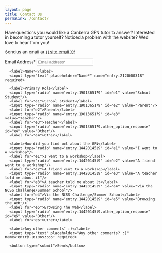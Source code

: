 ```yaml
---
layout: page
title: Contact Us
permalink: /contact/
---
```


Have questions you would like a Canberra GPN tutor to answer? Interested in becoming a tutor yourself? Noticed a problem with the website? We’d love to hear from you!

Send us an email at <a href="mailto:{{ site.emailh }}">{{ site.email }}</a>!

<form action="https://docs.google.com/forms/u/0/d/e/1FAIpQLSeMNpwDtxtkIdwAdT6IVla6axiXfARmbXVQmRZ6LM-zTxPyww/formResponse?embedded=true" method="post">
      <label>Email Address*</label>
      <input type="email" placeholder="Email address*" name="entry.1481315005" required>
  
      <label>Name*</label>
      <input type="text" placeholder="Name*" name="entry.2120000318" required>
         
      <label>Primary Role</label>
      <input type="radio" name="entry.1901365179" id="e1" value="School Student"/>
      <label for="e1">School student</label>
      <input type="radio" name="entry.1901365179" id="e2" value="Parent"/>
      <label for="e2">Parent</label>
      <input type="radio" name="entry.1901365179" id="e3" value="Teacher"/>
      <label for="e3">Teacher</label>
      <input type="radio" name="entry.1901365179.other_option_response" id="e4" value="Other"/>
      <label for="e4">Other</label>
    
      <label>How did you find out about the GPN</label>
      <input type="radio" name="entry.1442014519" id="e1" value="I went to a workshop"/>
      <label for="e1">I went to a workshop</label>
      <input type="radio" name="entry.1442014519" id="e2" value="A friend went to a workshop"/>
      <label for="e2">A friend went to a workshop</label>
      <input type="radio" name="entry.1442014519" id="e3" value="A teacher told me about it"/>
      <label for="e3">A teacher told me about it</label>
      <input type="radio" name="entry.1442014519" id="e4" value="Via the NCSS Challenge/Summer School"/>
      <label for="e4">Via the NCSS Challenge/Summer School</label>
      <input type="radio" name="entry.1442014519" id="e5" value="Browsing the Web"/>
      <label for="e5">Browsing the Web</label>
      <input type="radio" name="entry.1442014519.other_option_response" id="e6" value="Other"/>
      <label for="e6">Other</label>
      
      <label>Any other comments? :)</label>
      <input type="text" placeholder="Any other comments? :)" name="entry.1610693363" required>
     
      <button type="submit">Send</button>
</form>
